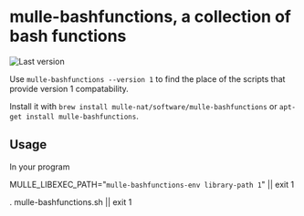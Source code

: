[comment]: <> (DO NOT EDIT THIS FILE. EDIT THE TEMPLATE "templates/README.md.scion")
# mulle-bashfunctions, a collection of bash functions

![Last version](https://img.shields.io/github/tag/mulle-nat/mulle-bashfunctions.svg)


Use `mulle-bashfunctions --version 1` to find the place of the scripts that
provide version 1 compatability.


Install it with `brew install mulle-nat/software/mulle-bashfunctions` or
`apt-get install mulle-bashfunctions`.


## Usage

In your program


MULLE_LIBEXEC_PATH="`mulle-bashfunctions-env library-path 1`" || exit 1

. mulle-bashfunctions.sh || exit 1

